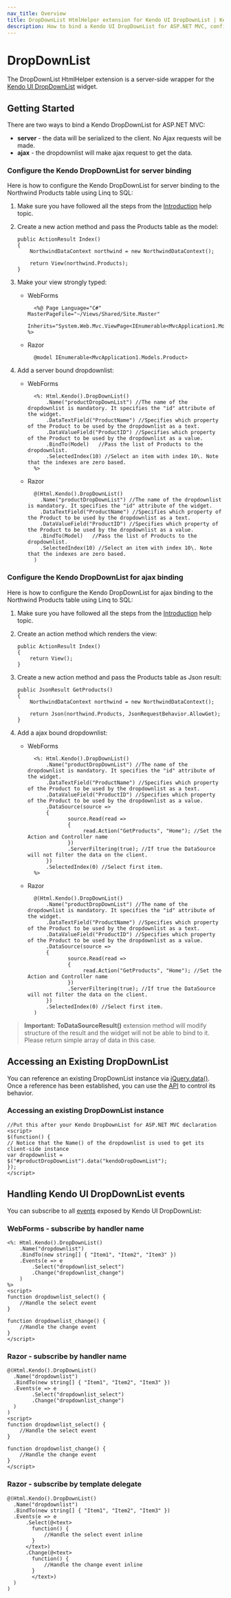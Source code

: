 ```yaml
---
nav_title: Overview
title: DropDownList HtmlHelper extension for Kendo UI DropDownList | Kendo UI documentation
description: How to bind a Kendo UI DropDownList for ASP.NET MVC, configure a server-side wrapper for Kendo UI DropDownlist Widget.
---
```


# DropDownList

The DropDownList HtmlHelper extension is a server-side wrapper for the [Kendo UI DropDownList](/api/web/dropdownlist) widget.

## Getting Started

There are two ways to bind a Kendo DropDownList for ASP.NET MVC:

*   **server** - the data will be serialized to the client. No Ajax requests will be made.
*   **ajax** - the dropdownlist will make ajax request to get the data.

### Configure the Kendo DropDownList for server binding

Here is how to configure the Kendo DropDownList  for server binding to the Northwind Products table using Linq to SQL:

1.  Make sure you have followed all the steps from the [Introduction](/getting-started/using-kendo-with/aspnet-mvc/introduction) help topic.

2.  Create a new action method and pass the Products table as the model:

        public ActionResult Index()
        {
            NorthwindDataContext northwind = new NorthwindDataContext();

            return View(northwind.Products);
        }
3.  Make your view strongly typed:
    - WebForms

            <%@ Page Language="C#" MasterPageFile="~/Views/Shared/Site.Master"
               Inherits="System.Web.Mvc.ViewPage<IEnumerable<MvcApplication1.Models.Product>>" %>
    - Razor

            @model IEnumerable<MvcApplication1.Models.Product>
4.  Add a server bound dropdownlist:
    - WebForms

            <%: Html.Kendo().DropDownList()
                .Name("productDropDownList") //The name of the dropdownlist is mandatory. It specifies the "id" attribute of the widget.
                .DataTextField("ProductName") //Specifies which property of the Product to be used by the dropdownlist as a text.
                .DataValueField("ProductID") //Specifies which property of the Product to be used by the dropdownlist as a value.
                .BindTo(Model)   //Pass the list of Products to the dropdownlist.
                .SelectedIndex(10) //Select an item with index 10\. Note that the indexes are zero based.
            %>
    - Razor

            @(Html.Kendo().DropDownList()
              .Name("productDropDownList") //The name of the dropdownlist is mandatory. It specifies the "id" attribute of the widget.
              .DataTextField("ProductName") //Specifies which property of the Product to be used by the dropdownlist as a text.
              .DataValueField("ProductID") //Specifies which property of the Product to be used by the dropdownlist as a value.
              .BindTo(Model)   //Pass the list of Products to the dropdownlist.
              .SelectedIndex(10) //Select an item with index 10\. Note that the indexes are zero based.
            )

### Configure the Kendo DropDownList for ajax binding

Here is how to configure the Kendo DropDownList for ajax binding to the Northwind Products table using Linq to SQL:

1.  Make sure you have followed all the steps from the [Introduction](/getting-started/using-kendo-with/aspnet-mvc/introduction) help topic.

2.  Create an action method which renders the view:

        public ActionResult Index()
        {
            return View();
        }
3.  Create a new action method and pass the Products table as Json result:

        public JsonResult GetProducts()
        {
            NorthwindDataContext northwind = new NorthwindDataContext();

            return Json(northwind.Products, JsonRequestBehavior.AllowGet);
        }
4.  Add a ajax bound dropdownlist:
    - WebForms

            <%: Html.Kendo().DropDownList()
                .Name("productDropDownList") //The name of the dropdownlist is mandatory. It specifies the "id" attribute of the widget.
                .DataTextField("ProductName") //Specifies which property of the Product to be used by the dropdownlist as a text.
                .DataValueField("ProductID") //Specifies which property of the Product to be used by the dropdownlist as a value.
                .DataSource(source =>
                {
                       source.Read(read =>
                       {
                            read.Action("GetProducts", "Home"); //Set the Action and Controller name
                       })
                       .ServerFiltering(true); //If true the DataSource will not filter the data on the client.
                })
                .SelectedIndex(0) //Select first item.
            %>
    - Razor

            @(Html.Kendo().DropDownList()
                .Name("productDropDownList") //The name of the dropdownlist is mandatory. It specifies the "id" attribute of the widget.
                .DataTextField("ProductName") //Specifies which property of the Product to be used by the dropdownlist as a text.
                .DataValueField("ProductID") //Specifies which property of the Product to be used by the dropdownlist as a value.
                .DataSource(source =>
                {
                       source.Read(read =>
                       {
                            read.Action("GetProducts", "Home"); //Set the Action and Controller name
                       })
                       .ServerFiltering(true); //If true the DataSource will not filter the data on the client.
                })
                .SelectedIndex(0) //Select first item.
            )

> **Important:** **ToDataSourceResult()** extension method will modify structure of the result and the widget will not be able to bind to it. Please return simple array of data in this case.

## Accessing an Existing DropDownList

You can reference an existing DropDownList instance via [jQuery.data()](http://api.jquery.com/jQuery.data/).
Once a reference has been established, you can use the [API](/api/web/dropdownlist#methods) to control its behavior.


### Accessing an existing DropDownList instance

    //Put this after your Kendo DropDownList for ASP.NET MVC declaration
    <script>
    $(function() {
    // Notice that the Name() of the dropdownlist is used to get its client-side instance
    var dropdownlist = $("#productDropDownList").data("kendoDropDownList");
    });
    </script>


## Handling Kendo UI DropDownList events

You can subscribe to all [events](/api/web/dropdownlist#events) exposed by Kendo UI DropDownList:


### WebForms - subscribe by handler name

    <%: Html.Kendo().DropDownList()
        .Name("dropdownlist")
        .BindTo(new string[] { "Item1", "Item2", "Item3" })
        .Events(e => e
            .Select("dropdownlist_select")
            .Change("dropdownlist_change")
        )
    %>
    <script>
    function dropdownlist_select() {
        //Handle the select event
    }

    function dropdownlist_change() {
        //Handle the change event
    }
    </script>


### Razor - subscribe by handler name

    @(Html.Kendo().DropDownList()
      .Name("dropdownlist")
      .BindTo(new string[] { "Item1", "Item2", "Item3" })
      .Events(e => e
            .Select("dropdownlist_select")
            .Change("dropdownlist_change")
      )
    )
    <script>
    function dropdownlist_select() {
        //Handle the select event
    }

    function dropdownlist_change() {
        //Handle the change event
    }
    </script>


### Razor - subscribe by template delegate

    @(Html.Kendo().DropDownList()
      .Name("dropdownlist")
      .BindTo(new string[] { "Item1", "Item2", "Item3" })
      .Events(e => e
          .Select(@<text>
            function() {
                //Handle the select event inline
            }
          </text>)
          .Change(@<text>
            function() {
                //Handle the change event inline
            }
            </text>)
      )
    )


